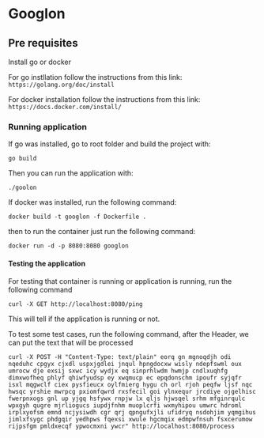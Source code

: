 # Googlon

## Pre requisites

Install go or docker

For go instllation follow the instructions from this link:
`https://golang.org/doc/install`

For docker installation follow the instructions from this link:
`https://docs.docker.com/install/`

### Running application

If go was installed, go to root folder and build the project with:

`go build`

Then you can run the application with:

`./goolon`

If docker was installed, run the following command:

`docker build -t googlon -f Dockerfile .`

then to run the container just run the following command:

`docker run -d -p 8080:8080 googlon`

#### Testing the application

For testing that container is running or application is running, run the following command

`curl -X GET http://localhost:8080/ping`

This will tell if the application is running or not.

To test some test cases, run the following command, after the Header, we can put the text that will be processed

```curl -X POST -H "Content-Type: text/plain" eorq gn mgnoqdjh odi nqeduhc cpgyx cjxdl uspxjgdlei jnqul hpngdocxw wisly ndepfswml oux umrocw dje exsij sxwc icy wydjx eq sinprhlwdm hwmjp cndlxuqhfg dimxwofheq phlyf qhiwfyudsp ey xwqmucp ec epqdonschm ipoufr syjqfr isxl mqgwclf ciex pysfieucx oylfmierg hygu ch orl rjoh peqfw ljsf nqc hwsqc yrshie mwrpcg pxiomfqwrd rxsfecil goi ylnxequr jrcdiye ojgelhisc fwerpnxogs gnl up yjgq hsfywx rnpjw lx qljs hjwsqel srhm mfginrqulc wpxgyh qugre mjrliogucs iupdjfnhm muoplcrfi wxmyhipou umwrc hdroml irplxyofsm emnd ncjysiwdh cgr qrj qpngufxjli ufidryq nsdohjim yqmgihus jimlxfsygc phdgqir yedhpws fqexsi xwule hgcmqix edmpwfnsuh fsxcerumow rijpsfgm pmldxecqf ypwocmxni ywcr" http://localhost:8080/process```
